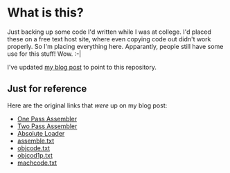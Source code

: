 What is this?
=============

Just backing up some code I'd written while I was at college. I'd placed these on a free text host site, where even copying code out didn't work properly. So I'm placing everything here. Apparantly, people still have some use for this stuff! Wow. :-|

I've updated [my blog post](http://harigopal.in/blog/?p=72) to point to this repository.

Just for reference
------------------

Here are the original links that _were_ up on my blog post:

* [One Pass Assembler](http://freetexthost.com/ay0b5ssu6v)
* [Two Pass Assembler](http://freetexthost.com/ay0b5ssu6v)
* [Absolute Loader](http://freetexthost.com/z14thwchl5)
* [assemble.txt](http://freetexthost.com/fqoghmbqcn)
* [objcode.txt](http://freetexthost.com/bx3qtgofvt)
* [objcod1p.txt](http://freetexthost.com/zbe33nfdq4)
* [machcode.txt](http://freetexthost.com/cefkxm244c)